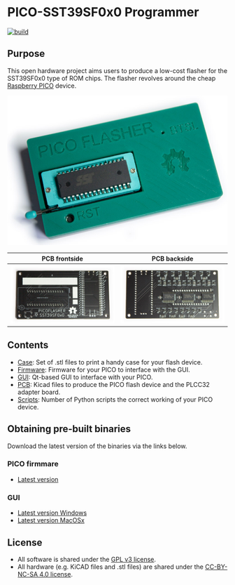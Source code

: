 # PICO-SST39SF0x0 Programmer

[![build](https://github.com/ifilot/pico-sst39sf0x0-programmer/actions/workflows/build.yml/badge.svg)](https://github.com/ifilot/pico-sst39sf0x0-programmer/actions/workflows/build.yml)

## Purpose

This open hardware project aims users to produce a low-cost flasher for the
SST39SF0x0 type of ROM chips. The flasher revolves around the cheap
[Raspberry PICO](https://www.raspberrypi.com/products/raspberry-pi-pico/) device.

![Image of the PICO Flasher device](img/pico-flasher.jpg)

PCB frontside | PCB backside
------------- | ------------
![PCB frontside](img/pico-flasher-pcb-front.jpg) | ![PCB backside](img/pico-flasher-pcb-back.jpg)

## Contents

* [Case](case): Set of .stl files to print a handy case for your flash device.
* [Firmware](firmware): Firmware for your PICO to interface with the GUI.
* [GUI](gui): Qt-based GUI to interface with your PICO.
* [PCB](pcb): Kicad files to produce the PICO flash device and the PLCC32 adapter board.
* [Scripts](scripts): Number of Python scripts the correct working of your PICO
  device.

## Obtaining pre-built binaries

Download the latest version of the binaries via the links below.

### PICO firmmare 
* [Latest version](https://github.com/ifilot/pico-sst39sf0x0-programmer/releases/latest/download/pico-sst39sf0x0-programmer-firmware.uf2)

### GUI
* [Latest version Windows](https://github.com/ifilot/pico-sst39sf0x0-programmer/releases/latest/download/pico-sst39sf0x0-programmer-installer-win64.exe)
* [Latest version MacOSx](https://github.com/ifilot/pico-sst39sf0x0-programmer/releases/latest/download/pico-sst39sf0x0-programmer.dmg)

## License

* All software is shared under the [GPL v3 license](https://www.gnu.org/licenses/gpl-3.0).
* All hardware (e.g. KiCAD files and .stl files) are shared under the [CC-BY-NC-SA 4.0 license](https://creativecommons.org/licenses/by-nc-sa/4.0/).
